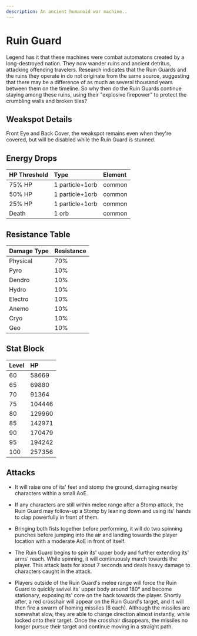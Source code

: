 ```yaml
---
description: An ancient humanoid war machine..
---
```


# Ruin Guard

Legend has it that these machines were combat automatons created by a long-destroyed nation. They now wander ruins and ancient detritus, attacking offending travelers. Research indicates that the Ruin Guards and the ruins they operate in do not originate from the same source, suggesting that there may be a difference of as much as several thousand years between them on the timeline. So why then do the Ruin Guards continue staying among these ruins, using their "explosive firepower" to protect the crumbling walls and broken tiles?

## Weakspot Details

Front Eye and Back Cover, the weakspot remains even when they're covered, but will be disabled while the Ruin Guard is stunned.

## Energy Drops

| HP Threshold | Type | Element |
| :--- | :--- | :--- |
| 75% HP | 1 particle+1orb | common   
| 50% HP | 1 particle+1orb | common   
| 25% HP | 1 particle+1orb | common  
| Death | 1 orb | common | 

## Resistance Table

| Damage Type | Resistance |
| :--- | :--- |
| Physical | 70% |
| Pyro | 10% |
| Dendro | 10% |
| Hydro | 10% |
| Electro | 10% |
| Anemo | 10% |
| Cryo | 10% |
| Geo | 10% |

## Stat Block

| Level | HP |
| :--- | :--- |
| 60 | 58669 |
| 65 | 69880 |
| 70 | 91364 |
| 75 | 104446 |
| 80 | 129960 |
| 85 | 142971 |
| 90 | 170479 |
| 95 | 194242 |
| 100 | 257356 |

## Attacks

* It will raise one of its' feet and stomp the ground, damaging nearby characters within a small AoE.

* If any characters are still within melee range after a Stomp attack, the Ruin Guard may follow-up a Stomp by leaning down and using its' hands to clap powerfully in front of them.

* Bringing both fists together before performing, it will do two spinning punches before jumping into the air and landing towards the player location with a moderate AoE in front of itself.

* The Ruin Guard begins to spin its' upper body and further extending its' arms' reach. While spinning, it will continuously march towards the player. This attack lasts for about 7 seconds and deals heavy damage to characters caught in the attack.

* Players outside of the Ruin Guard's melee range will force the Ruin Guard to quickly swivel its' upper body around 180° and become stationary, exposing its' core on the back towards the player. Shortly after, a red crosshair will appear on the Ruin Guard's target, and it will then fire a swarm of homing missiles (6 each). Although the missiles are somewhat slow, they are able to change direction almost instantly, while locked onto their target. Once the crosshair disappears, the missiles no longer pursue their target and continue moving in a straight path.
